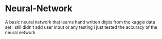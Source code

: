 # Neural-Network
A basic neural network that learns hand written digits from the kaggle data set i still didn't add user input or any testing i just tested the accuracy of the neural network
